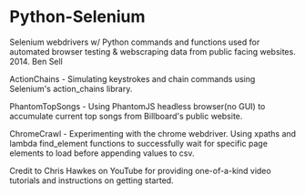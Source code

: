 # Python-Selenium

Selenium webdrivers w/ Python commands and functions used for automated browser testing & webscraping data from public facing websites. 2014. Ben Sell

ActionChains - Simulating keystrokes and chain commands using Selenium's action_chains library.

PhantomTopSongs - Using PhantomJS headless browser(no GUI) to accumulate current top songs from Billboard's public website.

ChromeCrawl - Experimenting with the chrome webdriver. Using xpaths and lambda find_element functions to successfully wait for specific page elements to load before appending values to csv.


Credit to Chris Hawkes on YouTube for providing one-of-a-kind video tutorials and instructions on getting started.
